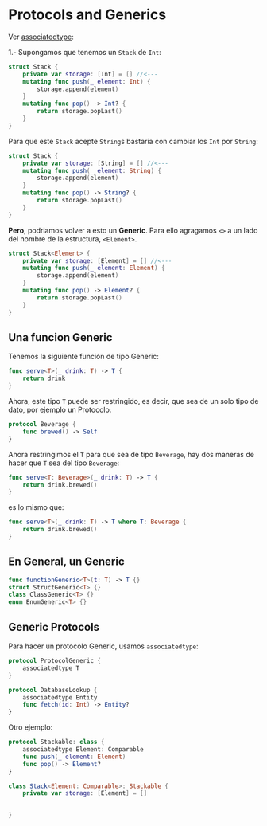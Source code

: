 # Protocols and Generics

Ver [associatedtype](associatedtype.md):

1.- Supongamos que tenemos un `Stack` de `Int`:

``` Swift
struct Stack {
	private var storage: [Int] = [] //<---
	mutating func push(_ element: Int) {
		storage.append(element)
	}
	mutating func pop() -> Int? {
		return storage.popLast()
	}
}
```
Para que este `Stack` acepte `String`s bastaria con cambiar los `Int` por `String`:

``` Swift
struct Stack {
	private var storage: [String] = [] //<---
	mutating func push(_ element: String) {
		storage.append(element)
	}
	mutating func pop() -> String? {
		return storage.popLast()
	}
}
```

**Pero**, podriamos volver a esto un **Generic**.
Para ello agragamos `<>` a un lado del nombre de la estructura, `<Element>`.

``` Swift
struct Stack<Element> {
	private var storage: [Element] = [] //<---
	mutating func push(_ element: Element) {
		storage.append(element)
	}
	mutating func pop() -> Element? {
		return storage.popLast()
	}
}
```

## Una funcion Generic

Tenemos la siguiente función de tipo Generic:

``` Swift
func serve<T>(_ drink: T) -> T {
	return drink
}
```
Ahora, este tipo `T` puede ser restringido, es decir, que sea de un solo tipo de dato, por ejemplo un Protocolo.

``` Swift
protocol Beverage {
	func brewed() -> Self
}
```

Ahora restringimos el `T` para que sea de tipo `Beverage`, hay dos maneras de hacer que `T` sea del tipo `Beverage`:

``` Swift
func serve<T: Beverage>(_ drink: T) -> T {
	return drink.brewed()
}
```
es lo mismo que:

``` Swift
func serve<T>(_ drink: T) -> T where T: Beverage {
	return drink.brewed()
}
```

## En General, un Generic

``` Swift
func functionGeneric<T>(t: T) -> T {}
struct StructGeneric<T> {}
class ClassGeneric<T> {}
enum EnumGeneric<T> {}
```

## Generic Protocols

Para hacer un protocolo Generic, usamos `associatedtype`:


``` Swift
protocol ProtocolGeneric {
	associatedtype T
}

protocol DatabaseLookup {
	associatedtype Entity
	func fetch(id: Int) -> Entity?
}
```

Otro ejemplo:

``` Swift
protocol Stackable: class {
	associatedtype Element: Comparable
	func push(_ element: Element)
	func pop() -> Element?
}

class Stack<Element: Comparable>: Stackable {
	private var storage: [Element] = []
	

}
```



